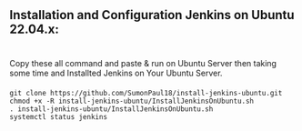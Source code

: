 #
## Installation and Configuration Jenkins on Ubuntu 22.04.x: 
#
#### 
Copy these all command and paste & run on Ubuntu Server then taking some time and Installted Jenkins on Your Ubuntu Server.
####
    git clone https://github.com/SumonPaul18/install-jenkins-ubuntu.git
    chmod +x -R install-jenkins-ubuntu/InstallJenkinsOnUbuntu.sh
    . install-jenkins-ubuntu/InstallJenkinsOnUbuntu.sh
    systemctl status jenkins
#### 
